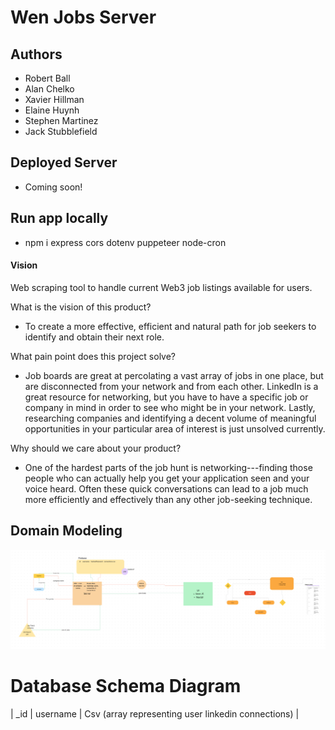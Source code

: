 # Wen Jobs Server

## Authors
- Robert Ball
- Alan Chelko
- Xavier Hillman
- Elaine Huynh
- Stephen Martinez
- Jack Stubblefield

## Deployed Server
- Coming soon!

## Run app locally
- npm i express cors dotenv puppeteer node-cron

#### Vision
Web scraping tool to handle current Web3 job listings available for users. 

What is the vision of this product?

-   To create a more effective, efficient and natural path for job seekers to identify and obtain their next role.

What pain point does this project solve?

-   Job boards are great at percolating a vast array of jobs in one place, but are disconnected from your network and from each other. LinkedIn is a great resource for networking, but you have to have a specific job or company in mind in order to see who might be in your network. Lastly, researching companies and identifying a decent volume of meaningful opportunities in your particular area of interest is just unsolved currently.

Why should we care about your product?

-   One of the hardest parts of the job hunt is networking---finding those people who can actually help you get your application seen and your voice heard. Often these quick conversations can lead to a job much more efficiently and effectively than any other job-seeking technique.


Domain Modeling
---------------

![UML version 1.0.0](./assets/UML-wen.png)

# Database Schema Diagram

| _id | username | Csv (array representing user linkedin connections) |
